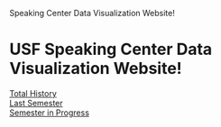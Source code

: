 Speaking Center Data Visualization Website!

<h1>USF Speaking Center Data Visualization Website!</h1>

<a href = "pages/TotalHistory.html">Total History</a>
<br>
<a href = "pages/LastSemester.html">Last Semester</a>
<br>
<a href = "pages/SemesterInProgress.html">Semester in Progress</a>
